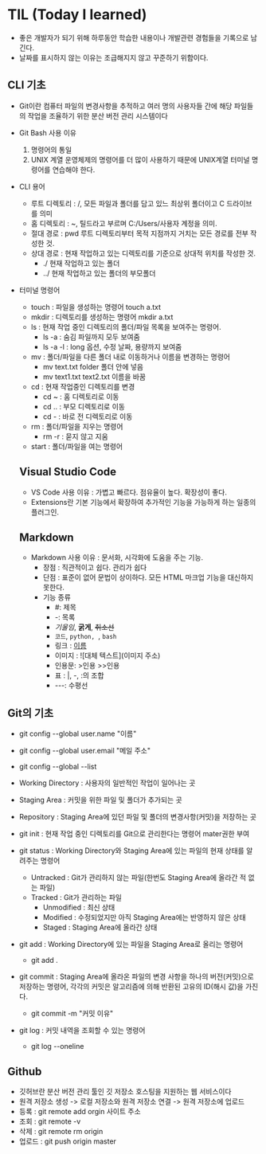 # TIL (Today I learned)
- 좋은 개발자가 되기 위해 하루동안 학습한 내용이나 개발관련 경험들을 기록으로 남긴다.
- 날짜를 표시하지 않는 이유는 조급해지지 않고 꾸준하기 위함이다.

## CLI 기초

- Git이란 컴퓨터 파일의 변경사항을 추적하고 여러 명의 사용자들 간에 해당 파일들의 작업을 조율하기 위한 분산 버전 관리 시스템이다

- Git Bash 사용 이유
  1. 명령어의 통일 
  2. UNIX 계열 운영체제의 명령어를 더 많이 사용하기 때문에 UNIX계열 터미널 명령어를 연습해야 한다.

- CLI 용어
  - 루트 디렉토리 : /, 모든 파일과 폴더를 담고 있느 최상위 폴더이고 C 드라이브를 의미
  - 홈 디렉토리 : ~, 틸드라고 부르며 C:/Users/사용자 계정을 의미.
  - 절대 경로 : pwd 루트 디렉토리부터 목적 지점까지 거치는 모든 경로를 전부 작성한 것.
  - 상대 경로 : 현재 작업하고 있는 디렉토리를 기준으로 상대적 위치를 작성한 것. 
    - ./ 현재 작업하고 있는 폴더 
    - ../ 현재 작업하고 있는 폴더의 부모폴더

- 터미널 명령어
  - touch : 파일을 생성하는 명령어 touch a.txt
  - mkdir : 디렉토리를 생성하는 명령어 mkdir a.txt
  - ls : 현재 작업 중인 디렉토리의 폴더/파일 목록을 보여주는 명령어. 
    - ls -a : 숨김 파일까지 모두 보여줌
    - ls -a -l : long 옵션, 수정 날짜, 용량까지 보여줌
  - mv : 폴더/파일을 다른 폴더 내로 이동하거나 이름을 변경하는 명령어
    - mv text.txt folder 폴더 안에 넣음
    - mv text1.txt text2.txt 이름을 바꿈
  - cd : 현재 작업중인 디렉토리를 변경
    - cd ~ : 홈 디렉토리로 이동
    - cd .. : 부모 디렉토리로 이동
    - cd - : 바로 전 디렉토리로 이동
  - rm : 폴더/파일을 지우는 명령어
    - rm -r : 묻지 않고 지움
  - start : 폴더/파일을 여는 명령어
  
  ## Visual Studio Code
  - VS Code 사용 이유 : 가볍고 빠르다. 점유율이 높다. 확장성이 좋다.
  - Extensions란 기본 기능에서 확장하여 추가적인 기능을 가능하게 하는 일종의 플러그인.
  
  ## Markdown
  - Markdown 사용 이유 : 문서화, 시각화에 도움을 주는 기능.
    - 장점 : 직관적이고 쉽다. 관리가 쉽다
    - 단점 : 표준이 없어 문법이 상이하다. 모든 HTML 마크업 기능을 대신하지 못한다.
    - 기능 종류
      - #: 제목
      - -: 목록
      - *기울임*, **굵게**, ~~취소선~~
      - `코드`, ```python, ```, ```bash```
      - 링크 : [이름](주소)
      - 이미지 : ![대체 텍스트](이미지 주소)
      - 인용문: >인용 >>인용
      - 표 : |, -, :의 조합
      - ---: 수평선

## Git의 기초
- git config --global user.name "이름"
- git config --global user.email "메일 주소"
- git config --global --list

- Working Directory : 사용자의 일반적인 작업이 일어나는 곳
- Staging Area : 커밋을 위한 파일 및 폴더가 추가되는 곳
- Repository : Staging Area에 있던 파일 및 폴더의 변경사항(커밋)을 저장하는 곳

- git init : 현재 작업 중인 디렉토리를 Git으로 관리한다는 명령어 mater권한 부여
- git status : Working Directory와 Staging Area에 있는 파일의 현재 상태를 알려주는 명령어
  - Untracked : Git가 관리하지 않는 파일(한번도 Staging Area에 올라간 적 없는 파일)
  - Tracked : Git가 관리하는 파일
    - Unmodified : 최신 상태
    - Modified : 수정되었지만 아직 Staging Area에는 반영하지 않은 상태
    - Staged : Staging Area에 올라간 상태
- git add : Working Directory에 있는 파일을 Staging Area로 올리는 명령어
  - git add .
- git commit : Staging Area에 올라온 파일의 변경 사항을 하나의 버전(커밋)으로 저장하는 명령어, 각각의 커밋은 알고리즘에 의해 반환된 고유의 ID(해시 값)을 가진다.
  - git commit -m "커밋 이유"
- git log : 커밋 내역을 조회할 수 있는 명령어
  - git log --oneline

## Github
- 깃허브란 분산 버전 관리 툴인 깃 저장소 호스팅을 지원하는 웹 서비스이다
- 원격 저장소 생성 -> 로컬 저장소와 원격 저장소 연결 -> 원격 저장소에 업로드
- 등록 : git remote add orgin 사이트 주소
- 조회 : git remote -v
- 삭제 : git remote rm origin
- 업로드 : git push origin master
